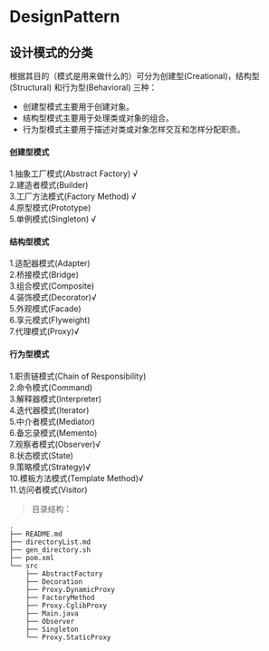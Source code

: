 # DesignPattern
## 设计模式的分类
根据其目的（模式是用来做什么的）可分为创建型(Creational)，结构型(Structural)  和行为型(Behavioral)  三种：  
* 创建型模式主要用于创建对象。  
* 结构型模式主要用于处理类或对象的组合。  
* 行为型模式主要用于描述对类或对象怎样交互和怎样分配职责。  
  
#### 创建型模式
1.抽象工厂模式(Abstract Factory) √  
2.建造者模式(Builder)      
3.工厂方法模式(Factory Method) √   
4.原型模式(Prototype)    
5.单例模式(Singleton) √   
#### 结构型模式
1.适配器模式(Adapter)    
2.桥接模式(Bridge)    
3.组合模式(Composite)    
4.装饰模式(Decorator)√    
5.外观模式(Facade)  
6.享元模式(Flyweight)  
7.代理模式(Proxy)√  
#### 行为型模式
1.职责链模式(Chain of Responsibility)  
2.命令模式(Command)  
3.解释器模式(Interpreter)  
4.迭代器模式(Iterator)  
5.中介者模式(Mediator)  
6.备忘录模式(Memento)  
7.观察者模式(Observer)√  
8.状态模式(State)  
9.策略模式(Strategy)√    
10.模板方法模式(Template Method)√  
11.访问者模式(Visitor)  
 
>目录结构：
```
.
├── README.md
├── directoryList.md
├── gen_directory.sh
├── pom.xml
└── src
    ├── AbstractFactory
    ├── Decoration
    ├── Proxy.DynamicProxy
    ├── FactoryMethod
    ├── Proxy.CglibProxy 
    ├── Main.java
    ├── Observer
    ├── Singleton
    └── Proxy.StaticProxy

 ``` 
